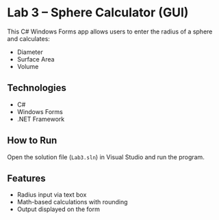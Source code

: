# Lab 3 – Sphere Calculator (GUI)

This C# Windows Forms app allows users to enter the radius of a sphere and calculates:
- Diameter
- Surface Area
- Volume

## Technologies
- C#
- Windows Forms
- .NET Framework

## How to Run
Open the solution file (`Lab3.sln`) in Visual Studio and run the program.

## Features
- Radius input via text box
- Math-based calculations with rounding
- Output displayed on the form
